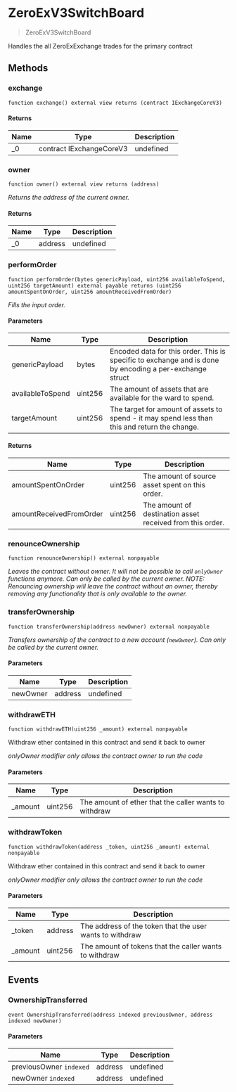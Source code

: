 # ZeroExV3SwitchBoard



> ZeroExV3SwitchBoard

Handles the all ZeroExExchange trades for the primary contract



## Methods

### exchange

```solidity
function exchange() external view returns (contract IExchangeCoreV3)
```






#### Returns

| Name | Type | Description |
|---|---|---|
| _0 | contract IExchangeCoreV3 | undefined |

### owner

```solidity
function owner() external view returns (address)
```



*Returns the address of the current owner.*


#### Returns

| Name | Type | Description |
|---|---|---|
| _0 | address | undefined |

### performOrder

```solidity
function performOrder(bytes genericPayload, uint256 availableToSpend, uint256 targetAmount) external payable returns (uint256 amountSpentOnOrder, uint256 amountReceivedFromOrder)
```



*Fills the input order.*

#### Parameters

| Name | Type | Description |
|---|---|---|
| genericPayload | bytes | Encoded data for this order. This is specific to exchange and is done by encoding a per-exchange struct |
| availableToSpend | uint256 | The amount of assets that are available for the ward to spend. |
| targetAmount | uint256 | The target for amount of assets to spend - it may spend less than this and return the change. |

#### Returns

| Name | Type | Description |
|---|---|---|
| amountSpentOnOrder | uint256 | The amount of source asset spent on this order. |
| amountReceivedFromOrder | uint256 | The amount of destination asset received from this order. |

### renounceOwnership

```solidity
function renounceOwnership() external nonpayable
```



*Leaves the contract without owner. It will not be possible to call `onlyOwner` functions anymore. Can only be called by the current owner. NOTE: Renouncing ownership will leave the contract without an owner, thereby removing any functionality that is only available to the owner.*


### transferOwnership

```solidity
function transferOwnership(address newOwner) external nonpayable
```



*Transfers ownership of the contract to a new account (`newOwner`). Can only be called by the current owner.*

#### Parameters

| Name | Type | Description |
|---|---|---|
| newOwner | address | undefined |

### withdrawETH

```solidity
function withdrawETH(uint256 _amount) external nonpayable
```

Withdraw ether contained in this contract and send it back to owner

*onlyOwner modifier only allows the contract owner to run the code*

#### Parameters

| Name | Type | Description |
|---|---|---|
| _amount | uint256 | The amount of ether that the caller wants to withdraw |

### withdrawToken

```solidity
function withdrawToken(address _token, uint256 _amount) external nonpayable
```

Withdraw ether contained in this contract and send it back to owner

*onlyOwner modifier only allows the contract owner to run the code*

#### Parameters

| Name | Type | Description |
|---|---|---|
| _token | address | The address of the token that the user wants to withdraw |
| _amount | uint256 | The amount of tokens that the caller wants to withdraw |



## Events

### OwnershipTransferred

```solidity
event OwnershipTransferred(address indexed previousOwner, address indexed newOwner)
```





#### Parameters

| Name | Type | Description |
|---|---|---|
| previousOwner `indexed` | address | undefined |
| newOwner `indexed` | address | undefined |



